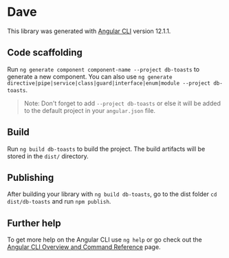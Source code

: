 # Dave

This library was generated with [Angular CLI](https://github.com/angular/angular-cli) version 12.1.1.

## Code scaffolding

Run `ng generate component component-name --project db-toasts` to generate a new component. You can also use `ng generate directive|pipe|service|class|guard|interface|enum|module --project db-toasts`.
> Note: Don't forget to add `--project db-toasts` or else it will be added to the default project in your `angular.json` file. 

## Build

Run `ng build db-toasts` to build the project. The build artifacts will be stored in the `dist/` directory.

## Publishing

After building your library with `ng build db-toasts`, go to the dist folder `cd dist/db-toasts` and run `npm publish`.

## Further help

To get more help on the Angular CLI use `ng help` or go check out the [Angular CLI Overview and Command Reference](https://angular.io/cli) page.
